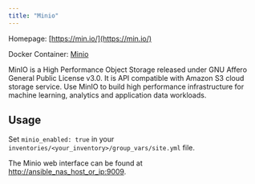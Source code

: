 ```yaml
---
title: "Minio"
---
```


Homepage: [https://min.io/](https://min.io/)

Docker Container: [Minio](https://hub.docker.com/r/minio/minio)

MinIO is a High Performance Object Storage released under GNU Affero General Public License v3.0. It is API compatible with Amazon S3 cloud storage service. Use MinIO to build high performance infrastructure for machine learning, analytics and application data workloads.

## Usage

Set `minio_enabled: true` in your `inventories/<your_inventory>/group_vars/site.yml` file.

The Minio web interface can be found at [http://ansible_nas_host_or_ip:9009](http://ansible_nas_host_or_ip:9009).
